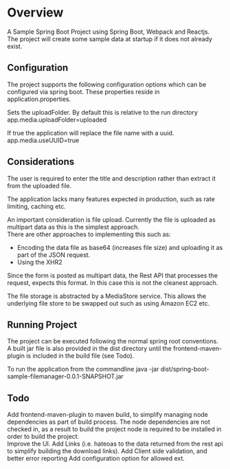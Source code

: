 # Overview
A Sample Spring Boot Project using Spring Boot, Webpack and Reactjs.  
The project will create some sample data at startup if it does not already exist.  


## Configuration
The project supports the following configuration options which can be configured via spring boot.  These properties reside in application.properties.


Sets the uploadFolder. By default this is relative to the run directory
app.media.uploadFolder=uploaded

If true the application will replace the file name with a uuid.
app.media.useUUID=true



## Considerations
The user is required to enter the title and description rather than extract it from the uploaded file.

The application lacks many features expected in production, such as rate limiting, caching etc. 

An important consideration is file upload.  Currently the file is uploaded as multipart data as this is the simplest approach.  
There are other approaches to implementing this such as:

* Encoding the data file as base64 (increases file size) and uploading it as part of the JSON request.
* Using the XHR2

Since the form is posted as multipart data, the Rest API that processes the request, expects this format.  In this case this is not the cleanest approach.


The file storage is abstracted by a MediaStore service.  This allows the underlying file store to be swapped out such as using Amazon EC2 etc.



## Running Project
The project can be executed following the normal spring root conventions.  
A built jar file is also provided in the dist directory until the frontend-maven-plugin is included in the build file (see Todo).

To run the application from the commandline java -jar dist/spring-boot-sample-filemanager-0.0.1-SNAPSHOT.jar 




## Todo
Add frontend-maven-plugin to maven build, to simplify managing node dependencies as part of build process. 
The node dependencies are not checked in, as a result to build the project node is required to be installed in order to build the project.  
Improve the UI.
Add Links (i.e. hateoas to the data returned from the rest api to simplify building the download links).
Add Client side validation, and better error reporting
Add configuration option for allowed ext.





